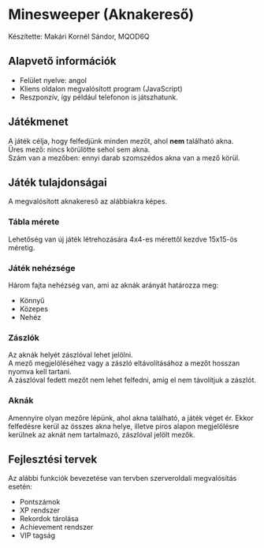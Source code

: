 # Minesweeper (Aknakereső)
Készítette: Makári Kornél Sándor, MQOD6Q

## Alapvető információk
- Felület nyelve: angol
- Kliens oldalon megvalósított program (JavaScript)
- Reszponzív, így például telefonon is játszhatunk.

## Játékmenet
A játék célja, hogy felfedjünk minden mezőt, ahol **nem** található akna.\
Üres mező: nincs körülötte sehol sem akna.\
Szám van a mezőben: ennyi darab szomszédos akna van a mező körül.

## Játék tulajdonságai
A megvalósított aknakereső az alábbiakra képes.

### Tábla mérete
Lehetőség van új játék létrehozására 4x4-es mérettől kezdve 15x15-ös méretig.

### Játék nehézsége
Három fajta nehézség van, ami az aknák arányát határozza meg:
- Könnyű
- Közepes
- Nehéz

### Zászlók
Az aknák helyét zászlóval lehet jelölni.\
A mező megjelöléséhez vagy a zászló eltávolításához a mezőt hosszan nyomva kell tartani.\
A zászlóval fedett mezőt nem lehet felfedni, amíg el nem 
távolítjuk a zászlót.

### Aknák
Amennyire olyan mezőre lépünk, ahol akna található, a játék véget ér. Ekkor felfedésre kerül az összes akna helye, illetve piros alapon megjelölésre kerülnek az aknát nem tartalmazó, zászlóval jelölt mezők.

## Fejlesztési tervek
Az alábbi funkciók bevezetése van tervben szerveroldali megvalósítás esetén:
- Pontszámok
- XP rendszer
- Rekordok tárolása
- Achievement rendszer
- VIP tagság